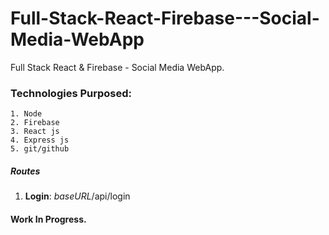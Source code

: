 # Full-Stack-React-Firebase---Social-Media-WebApp
Full Stack React &amp; Firebase - Social Media WebApp.

### Technologies Purposed:
    1. Node
    2. Firebase
    3. React js
    4. Express js
    5. git/github

##### Routes
1. **Login**: *baseURL*/api/login

#### Work In Progress.

